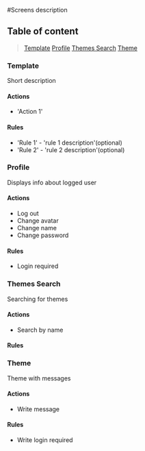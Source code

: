 #Screens description

## Table of content
> [Template](#template)
> [Profile](#profile)
> [Themes Search](#themes-search)
> [Theme](#theme)


### Template
Short description
#### Actions
- 'Action 1'
#### Rules
- 'Rule 1' - 'rule 1 description'(optional)
- 'Rule 2' - 'rule 2 description'(optional)

### Profile
Displays info about logged user
#### Actions
- Log out
- Change avatar
- Change name
- Change password
#### Rules
- Login required

### Themes Search
Searching for themes
#### Actions
- Search by name
#### Rules

### Theme
Theme with messages
#### Actions
- Write message
#### Rules
- Write login required
